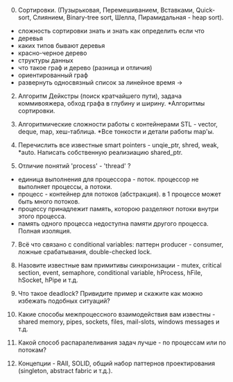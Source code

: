 0. Сортировки. (Пузырьковая, Перемешиванием, Вставками, Quick-sort, Слиянием, Binary-tree sort, Шелла, Пирамидальная - heap sort).
+ сложность сортировки знать и знать как определить если что
+ деревья
+ каких типов бывают деревья
+ красно-черное дерево
+ структуры данных
+ что такое граф и дерево (разница и отличия)
+ ориентированный граф
+ развернуть односвязный список за линейное время
->

2. Алгоритм Дейкстры (поиск кратчайшего пути), задача коммивояжера, обход графа в глубину и ширину. *Алгоритмы сортировки.

3. Алгоритмические сложности работы с контейнерами STL - vector, deque, map, хеш-таблица. *Все тонкости и детали работы map'ы.

4. Перечислить все известные smart pointers - unqie_ptr, shred, weak, *auto. Написать собственную реализиацию shared_ptr.

5. Отличие понятий 'process' - 'thread' ?
- единица выполнения для процессора - поток. процессор не выполняет процессы, а потоки.
- процесс - контейнер для потоков (абстракция). в 1 процессе может быть много потоков.
- процессу принадлежит память, которою разделяют потоки внутри этого процесса.
- память одного процесса недоступна памяти другого процесса. Полная изоляция.

7. Всё что связано с conditional variables: паттерн producer - consumer, ложные срабатывания, double-checked lock.

8. Назовите известные вам примитивы синхронизации - mutex, critical section, event, semaphore, conditional variable, hProcess, hFile, hSocket, hPipe и т.д.

9. Что такое deadlock? Привидите пример и скажите как можно избежать подобных ситуаций?

10. Какие способы межпроцессного взаимодействия вам известны - shared memory, pipes, sockets, files, mail-slots, windows messages и т.д.

11. Какой способ распаралеливания задач лучше - по процессам или по потокам?

12. Концепции - RAII, SOLID, общий набор паттернов проектирования (singleton, abstract fabric и т.д.).